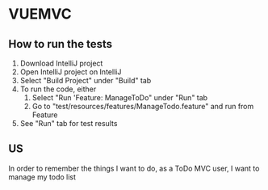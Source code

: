 # VUEMVC

## How to run the tests
1. Download IntelliJ project
2. Open IntelliJ project on IntelliJ
3. Select "Build Project" under "Build" tab
4. To run the code, either
   1. Select "Run 'Feature: ManageToDo" under "Run" tab
   2. Go to "test/resources/features/ManageTodo.feature" and run from Feature
5. See "Run" tab for test results

## US
In order to remember the things I want to do, as a ToDo MVC user,
I want to manage my todo list